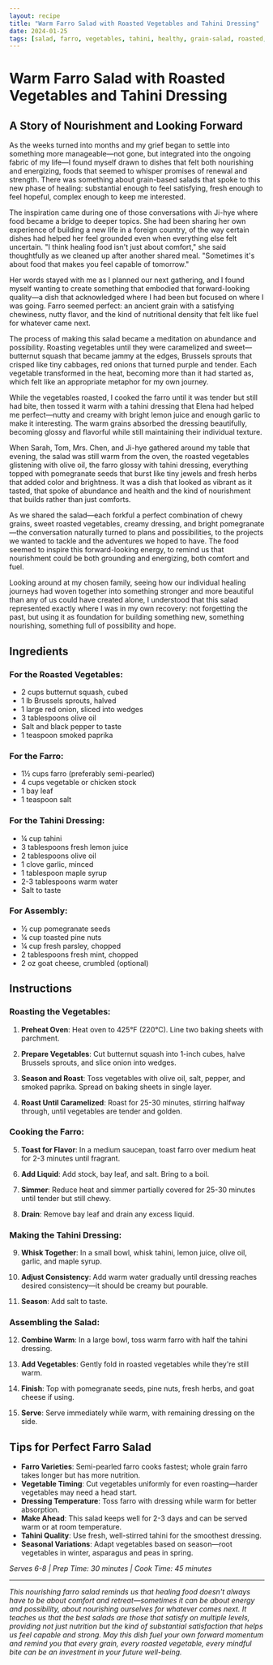 ```yaml
---
layout: recipe
title: "Warm Farro Salad with Roasted Vegetables and Tahini Dressing"
date: 2024-01-25
tags: [salad, farro, vegetables, tahini, healthy, grain-salad, roasted, Mediterranean, wholesome]
---
```


# Warm Farro Salad with Roasted Vegetables and Tahini Dressing

## A Story of Nourishment and Looking Forward

As the weeks turned into months and my grief began to settle into something more manageable—not gone, but integrated into the ongoing fabric of my life—I found myself drawn to dishes that felt both nourishing and energizing, foods that seemed to whisper promises of renewal and strength. There was something about grain-based salads that spoke to this new phase of healing: substantial enough to feel satisfying, fresh enough to feel hopeful, complex enough to keep me interested.

The inspiration came during one of those conversations with Ji-hye where food became a bridge to deeper topics. She had been sharing her own experience of building a new life in a foreign country, of the way certain dishes had helped her feel grounded even when everything else felt uncertain. "I think healing food isn't just about comfort," she said thoughtfully as we cleaned up after another shared meal. "Sometimes it's about food that makes you feel capable of tomorrow."

Her words stayed with me as I planned our next gathering, and I found myself wanting to create something that embodied that forward-looking quality—a dish that acknowledged where I had been but focused on where I was going. Farro seemed perfect: an ancient grain with a satisfying chewiness, nutty flavor, and the kind of nutritional density that felt like fuel for whatever came next.

The process of making this salad became a meditation on abundance and possibility. Roasting vegetables until they were caramelized and sweet—butternut squash that became jammy at the edges, Brussels sprouts that crisped like tiny cabbages, red onions that turned purple and tender. Each vegetable transformed in the heat, becoming more than it had started as, which felt like an appropriate metaphor for my own journey.

While the vegetables roasted, I cooked the farro until it was tender but still had bite, then tossed it warm with a tahini dressing that Elena had helped me perfect—nutty and creamy with bright lemon juice and enough garlic to make it interesting. The warm grains absorbed the dressing beautifully, becoming glossy and flavorful while still maintaining their individual texture.

When Sarah, Tom, Mrs. Chen, and Ji-hye gathered around my table that evening, the salad was still warm from the oven, the roasted vegetables glistening with olive oil, the farro glossy with tahini dressing, everything topped with pomegranate seeds that burst like tiny jewels and fresh herbs that added color and brightness. It was a dish that looked as vibrant as it tasted, that spoke of abundance and health and the kind of nourishment that builds rather than just comforts.

As we shared the salad—each forkful a perfect combination of chewy grains, sweet roasted vegetables, creamy dressing, and bright pomegranate—the conversation naturally turned to plans and possibilities, to the projects we wanted to tackle and the adventures we hoped to have. The food seemed to inspire this forward-looking energy, to remind us that nourishment could be both grounding and energizing, both comfort and fuel.

Looking around at my chosen family, seeing how our individual healing journeys had woven together into something stronger and more beautiful than any of us could have created alone, I understood that this salad represented exactly where I was in my own recovery: not forgetting the past, but using it as foundation for building something new, something nourishing, something full of possibility and hope.

## Ingredients

### For the Roasted Vegetables:
- 2 cups butternut squash, cubed
- 1 lb Brussels sprouts, halved
- 1 large red onion, sliced into wedges
- 3 tablespoons olive oil
- Salt and black pepper to taste
- 1 teaspoon smoked paprika

### For the Farro:
- 1½ cups farro (preferably semi-pearled)
- 4 cups vegetable or chicken stock
- 1 bay leaf
- 1 teaspoon salt

### For the Tahini Dressing:
- ¼ cup tahini
- 3 tablespoons fresh lemon juice
- 2 tablespoons olive oil
- 1 clove garlic, minced
- 1 tablespoon maple syrup
- 2-3 tablespoons warm water
- Salt to taste

### For Assembly:
- ½ cup pomegranate seeds
- ¼ cup toasted pine nuts
- ¼ cup fresh parsley, chopped
- 2 tablespoons fresh mint, chopped
- 2 oz goat cheese, crumbled (optional)

## Instructions

### Roasting the Vegetables:
1. **Preheat Oven**: Heat oven to 425°F (220°C). Line two baking sheets with parchment.

2. **Prepare Vegetables**: Cut butternut squash into 1-inch cubes, halve Brussels sprouts, and slice onion into wedges.

3. **Season and Roast**: Toss vegetables with olive oil, salt, pepper, and smoked paprika. Spread on baking sheets in single layer.

4. **Roast Until Caramelized**: Roast for 25-30 minutes, stirring halfway through, until vegetables are tender and golden.

### Cooking the Farro:
5. **Toast for Flavor**: In a medium saucepan, toast farro over medium heat for 2-3 minutes until fragrant.

6. **Add Liquid**: Add stock, bay leaf, and salt. Bring to a boil.

7. **Simmer**: Reduce heat and simmer partially covered for 25-30 minutes until tender but still chewy.

8. **Drain**: Remove bay leaf and drain any excess liquid.

### Making the Tahini Dressing:
9. **Whisk Together**: In a small bowl, whisk tahini, lemon juice, olive oil, garlic, and maple syrup.

10. **Adjust Consistency**: Add warm water gradually until dressing reaches desired consistency—it should be creamy but pourable.

11. **Season**: Add salt to taste.

### Assembling the Salad:
12. **Combine Warm**: In a large bowl, toss warm farro with half the tahini dressing.

13. **Add Vegetables**: Gently fold in roasted vegetables while they're still warm.

14. **Finish**: Top with pomegranate seeds, pine nuts, fresh herbs, and goat cheese if using.

15. **Serve**: Serve immediately while warm, with remaining dressing on the side.

## Tips for Perfect Farro Salad

- **Farro Varieties**: Semi-pearled farro cooks fastest; whole grain farro takes longer but has more nutrition.
- **Vegetable Timing**: Cut vegetables uniformly for even roasting—harder vegetables may need a head start.
- **Dressing Temperature**: Toss farro with dressing while warm for better absorption.
- **Make Ahead**: This salad keeps well for 2-3 days and can be served warm or at room temperature.
- **Tahini Quality**: Use fresh, well-stirred tahini for the smoothest dressing.
- **Seasonal Variations**: Adapt vegetables based on season—root vegetables in winter, asparagus and peas in spring.

*Serves 6-8 | Prep Time: 30 minutes | Cook Time: 45 minutes*

---

*This nourishing farro salad reminds us that healing food doesn't always have to be about comfort and retreat—sometimes it can be about energy and possibility, about nourishing ourselves for whatever comes next. It teaches us that the best salads are those that satisfy on multiple levels, providing not just nutrition but the kind of substantial satisfaction that helps us feel capable and strong. May this dish fuel your own forward momentum and remind you that every grain, every roasted vegetable, every mindful bite can be an investment in your future well-being.*
